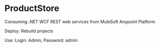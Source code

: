 # ProductStore
Consuming .NET WCF REST web services from MuleSoft Anypoint Platform

Deploy: 
Rebuild projects

Use: 
Login: Admin; Password: admin
